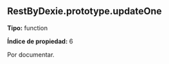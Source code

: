 ## RestByDexie.prototype.updateOne

**Tipo:** function

**Índice de propiedad:** 6

Por documentar.



